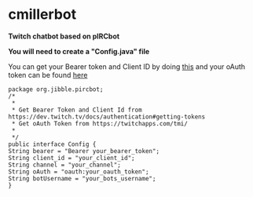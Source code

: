 # cmillerbot
**Twitch chatbot based on pIRCbot**

**You will need to create a "Config.java" file**


You can get your Bearer token and Client ID by doing [this](https://dev.twitch.tv/docs/authentication#getting-tokens) and your oAuth token can be found [here](https://twitchapps.com/tmi/)
   
    package org.jibble.pircbot;
    /*
     * 
     * Get Bearer Token and Client Id from https://dev.twitch.tv/docs/authentication#getting-tokens
     * Get oAuth Token from https://twitchapps.com/tmi/
     *
     */
    public interface Config {
    String bearer = "Bearer your_bearer_token";
    String client_id = "your_client_id";
    String channel = "your_channel";
    String oAuth = "oauth:your_oauth_token";
    String botUsername = "your_bots_username";
    }

